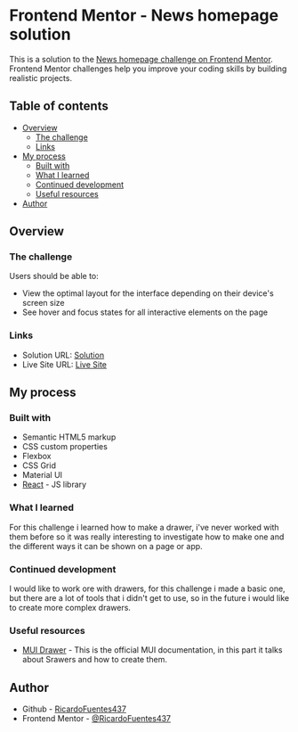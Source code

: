 # Frontend Mentor - News homepage solution

This is a solution to the [News homepage challenge on Frontend Mentor](https://www.frontendmentor.io/challenges/news-homepage-H6SWTa1MFl). Frontend Mentor challenges help you improve your coding skills by building realistic projects. 

## Table of contents

- [Overview](#overview)
  - [The challenge](#the-challenge)
  - [Links](#links)
- [My process](#my-process)
  - [Built with](#built-with)
  - [What I learned](#what-i-learned)
  - [Continued development](#continued-development)
  - [Useful resources](#useful-resources)
- [Author](#author)

## Overview

### The challenge

Users should be able to:

- View the optimal layout for the interface depending on their device's screen size
- See hover and focus states for all interactive elements on the page

### Links

- Solution URL: [Solution](https://github.com/RicardoFuentes437/news-homepage)
- Live Site URL: [Live Site](https://ricardofuentes437.github.io/news-homepage/)

## My process

### Built with

- Semantic HTML5 markup
- CSS custom properties
- Flexbox
- CSS Grid
- Material UI
- [React](https://reactjs.org/) - JS library

### What I learned

For this challenge i learned how to make a drawer, i've never worked with them before so it was really interesting to investigate how to make one and the different ways it can be shown on a page or app.

### Continued development

I would like to work ore with drawers, for this challenge i made a basic one, but there are a lot of tools that i didn't get to use, so in the future i would like to create more complex drawers.

### Useful resources

- [MUI Drawer](https://mui.com/material-ui/react-drawer/) - This is the official MUI documentation, in this part it talks about Srawers and how to create them.

## Author

- Github - [RicardoFuentes437](https://github.com/RicardoFuentes437)
- Frontend Mentor - [@RicardoFuentes437](https://www.frontendmentor.io/profile/RicardoFuentes437)
